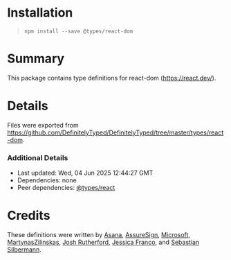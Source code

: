 # Installation
>
> `npm install --save @types/react-dom`

# Summary

This package contains type definitions for react-dom (<https://react.dev/>).

# Details

Files were exported from <https://github.com/DefinitelyTyped/DefinitelyTyped/tree/master/types/react-dom>.

### Additional Details

* Last updated: Wed, 04 Jun 2025 12:44:27 GMT
* Dependencies: none
* Peer dependencies: [@types/react](https://npmjs.com/package/@types/react)

# Credits

These definitions were written by [Asana](https://asana.com), [AssureSign](http://www.assuresign.com), [Microsoft](https://microsoft.com), [MartynasZilinskas](https://github.com/MartynasZilinskas), [Josh Rutherford](https://github.com/theruther4d), [Jessica Franco](https://github.com/Jessidhia), and [Sebastian Silbermann](https://github.com/eps1lon).
